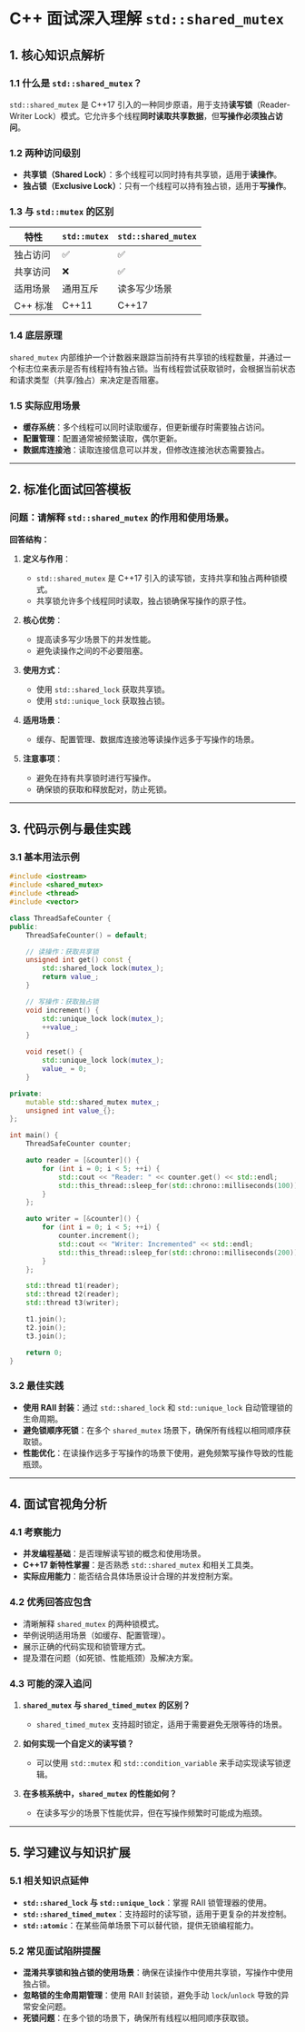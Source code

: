 


# C++ 面试深入理解 `std::shared_mutex`
## 1. 核心知识点解析
### 1.1 什么是 `std::shared_mutex`？

`std::shared_mutex` 是 C++17 引入的一种同步原语，用于支持**读写锁**（Reader-Writer Lock）模式。它允许多个线程**同时读取共享数据**，但**写操作必须独占访问**。

### 1.2 两种访问级别

- **共享锁（Shared Lock）**：多个线程可以同时持有共享锁，适用于**读操作**。
- **独占锁（Exclusive Lock）**：只有一个线程可以持有独占锁，适用于**写操作**。

### 1.3 与 `std::mutex` 的区别

| 特性 | `std::mutex` | `std::shared_mutex` |
|------|---------------|----------------------|
| 独占访问 | ✅ | ✅ |
| 共享访问 | ❌ | ✅ |
| 适用场景 | 通用互斥 | 读多写少场景 |
| C++ 标准 | C++11 | C++17 |

### 1.4 底层原理

`shared_mutex` 内部维护一个计数器来跟踪当前持有共享锁的线程数量，并通过一个标志位来表示是否有线程持有独占锁。当有线程尝试获取锁时，会根据当前状态和请求类型（共享/独占）来决定是否阻塞。

### 1.5 实际应用场景

- **缓存系统**：多个线程可以同时读取缓存，但更新缓存时需要独占访问。
- **配置管理**：配置通常被频繁读取，偶尔更新。
- **数据库连接池**：读取连接信息可以并发，但修改连接池状态需要独占。

---

## 2. 标准化面试回答模板

### 问题：请解释 `std::shared_mutex` 的作用和使用场景。

**回答结构：**

1. **定义与作用**：
   - `std::shared_mutex` 是 C++17 引入的读写锁，支持共享和独占两种锁模式。
   - 共享锁允许多个线程同时读取，独占锁确保写操作的原子性。

2. **核心优势**：
   - 提高读多写少场景下的并发性能。
   - 避免读操作之间的不必要阻塞。

3. **使用方式**：
   - 使用 `std::shared_lock` 获取共享锁。
   - 使用 `std::unique_lock` 获取独占锁。

4. **适用场景**：
   - 缓存、配置管理、数据库连接池等读操作远多于写操作的场景。

5. **注意事项**：
   - 避免在持有共享锁时进行写操作。
   - 确保锁的获取和释放配对，防止死锁。

---

## 3. 代码示例与最佳实践

### 3.1 基本用法示例

```cpp
#include <iostream>
#include <shared_mutex>
#include <thread>
#include <vector>

class ThreadSafeCounter {
public:
    ThreadSafeCounter() = default;

    // 读操作：获取共享锁
    unsigned int get() const {
        std::shared_lock lock(mutex_);
        return value_;
    }

    // 写操作：获取独占锁
    void increment() {
        std::unique_lock lock(mutex_);
        ++value_;
    }

    void reset() {
        std::unique_lock lock(mutex_);
        value_ = 0;
    }

private:
    mutable std::shared_mutex mutex_;
    unsigned int value_{};
};

int main() {
    ThreadSafeCounter counter;

    auto reader = [&counter]() {
        for (int i = 0; i < 5; ++i) {
            std::cout << "Reader: " << counter.get() << std::endl;
            std::this_thread::sleep_for(std::chrono::milliseconds(100));
        }
    };

    auto writer = [&counter]() {
        for (int i = 0; i < 5; ++i) {
            counter.increment();
            std::cout << "Writer: Incremented" << std::endl;
            std::this_thread::sleep_for(std::chrono::milliseconds(200));
        }
    };

    std::thread t1(reader);
    std::thread t2(reader);
    std::thread t3(writer);

    t1.join();
    t2.join();
    t3.join();

    return 0;
}
```

### 3.2 最佳实践

- **使用 RAII 封装**：通过 `std::shared_lock` 和 `std::unique_lock` 自动管理锁的生命周期。
- **避免锁顺序死锁**：在多个 `shared_mutex` 场景下，确保所有线程以相同顺序获取锁。
- **性能优化**：在读操作远多于写操作的场景下使用，避免频繁写操作导致的性能瓶颈。

---

## 4. 面试官视角分析
### 4.1 考察能力
- **并发编程基础**：是否理解读写锁的概念和使用场景。
- **C++17 新特性掌握**：是否熟悉 `std::shared_mutex` 和相关工具类。
- **实际应用能力**：能否结合具体场景设计合理的并发控制方案。

### 4.2 优秀回答应包含

- 清晰解释 `shared_mutex` 的两种锁模式。
- 举例说明适用场景（如缓存、配置管理）。
- 展示正确的代码实现和锁管理方式。
- 提及潜在问题（如死锁、性能瓶颈）及解决方案。

### 4.3 可能的深入追问

1. **`shared_mutex` 与 `shared_timed_mutex` 的区别？**
   - `shared_timed_mutex` 支持超时锁定，适用于需要避免无限等待的场景。

2. **如何实现一个自定义的读写锁？**
   - 可以使用 `std::mutex` 和 `std::condition_variable` 来手动实现读写锁逻辑。

3. **在多核系统中，`shared_mutex` 的性能如何？**
   - 在读多写少的场景下性能优异，但在写操作频繁时可能成为瓶颈。

---

## 5. 学习建议与知识扩展
### 5.1 相关知识点延伸
- **`std::shared_lock` 与 `std::unique_lock`**：掌握 RAII 锁管理器的使用。
- **`std::shared_timed_mutex`**：支持超时的读写锁，适用于更复杂的并发控制。
- **`std::atomic`**：在某些简单场景下可以替代锁，提供无锁编程能力。

### 5.2 常见面试陷阱提醒
- **混淆共享锁和独占锁的使用场景**：确保在读操作中使用共享锁，写操作中使用独占锁。
- **忽略锁的生命周期管理**：使用 RAII 封装锁，避免手动 `lock`/`unlock` 导致的异常安全问题。
- **死锁问题**：在多个锁的场景下，确保所有线程以相同顺序获取锁。